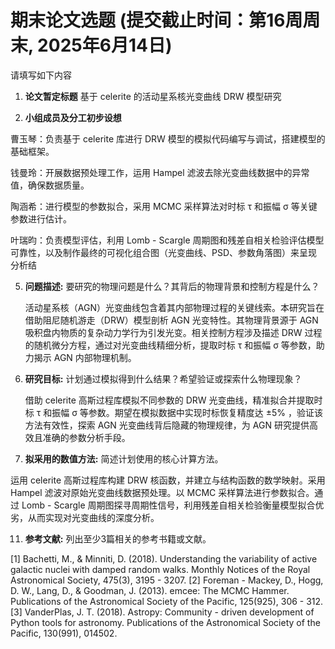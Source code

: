 # 期末论文选题 (提交截止时间：第16周周末, 2025年6月14日)

请填写如下内容

1. **论文暂定标题**
   基于 celerite 的活动星系核光变曲线 DRW 模型研究

3. **小组成员及分工初步设想**
   
曹玉琴：负责基于 celerite 库进行 DRW 模型的模拟代码编写与调试，搭建模型的基础框架。

钱曼玲：开展数据预处理工作，运用 Hampel 滤波去除光变曲线数据中的异常值，确保数据质量。

陶涵希：进行模型的参数拟合，采用 MCMC 采样算法对时标 τ 和振幅 σ 等关键参数进行估计。

叶瑞昀：负责模型评估，利用 Lomb - Scargle 周期图和残差自相关检验评估模型可靠性，以及制作最终的可视化组合图（光变曲线、PSD、参数角落图）来呈现分析结

5. **问题描述:** 要研究的物理问题是什么？其背后的物理背景和控制方程是什么？
   
   活动星系核（AGN）光变曲线包含着其内部物理过程的关键线索。本研究旨在借助阻尼随机游走（DRW）模型剖析 AGN 光变特性。其物理背景源于 AGN 吸积盘内物质的复杂动力学行为引发光变。相关控制方程涉及描述 DRW 过程的随机微分方程，通过对光变曲线精细分析，提取时标 τ 和振幅 σ 等参数，助力揭示 AGN 内部物理机制。

7. **研究目标:** 计划通过模拟得到什么结果？希望验证或探索什么物理现象？
   
   借助 celerite 高斯过程库模拟不同参数的 DRW 光变曲线，精准拟合并提取时标 τ 和振幅 σ 等参数。期望在模拟数据中实现时标恢复精度达 ±5% ，验证该方法有效性，探索 AGN 光变曲线背后隐藏的物理规律，为 AGN 研究提供高效且准确的参数分析手段。

9. **拟采用的数值方法:** 简述计划使用的核心计算方法。
    
  运用 celerite 高斯过程库构建 DRW 核函数，并建立与结构函数的数学映射。采用 Hampel 滤波对原始光变曲线数据预处理。以 MCMC 采样算法进行参数拟合。通过 Lomb - Scargle 周期图探寻周期性信号，利用残差自相关检验衡量模型拟合优劣，从而实现对光变曲线的深度分析。

11. **参考文献:** 列出至少3篇相关的参考书籍或文献。
    
[1] Bachetti, M., & Minniti, D. (2018). Understanding the variability of active galactic nuclei with damped random walks. Monthly Notices of the Royal Astronomical Society, 475(3), 3195 - 3207.
[2] Foreman - Mackey, D., Hogg, D. W., Lang, D., & Goodman, J. (2013). emcee: The MCMC Hammer. Publications of the Astronomical Society of the Pacific, 125(925), 306 - 312.
[3] VanderPlas, J. T. (2018). Astropy: Community - driven development of Python tools for astronomy. Publications of the Astronomical Society of the Pacific, 130(991), 014502.
